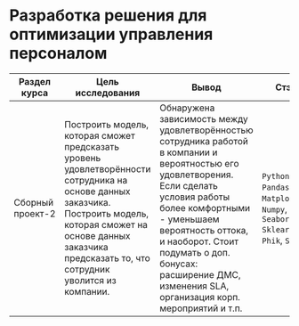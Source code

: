 # Разработка решения для оптимизации управления персоналом

Раздел курса| Цель исследования | Вывод | Стэк
------------- |------------------|---------------- | -----------------------
Сборный проект-2 |Построить модель, которая сможет предсказать уровень удовлетворённости сотрудника на основе данных заказчика. Построить модель, которая сможет на основе данных заказчика предсказать то, что сотрудник уволится из компании. | Обнаружена зависимость между удовлетворённостью сотрудника работой в компании и вероятностью его удовлетворения. Если сделать условия работы более комфортными - уменьшаем вероятность оттока, и наоборот. Стоит подумать о доп. бонусах: расширение ДМС, изменения SLA, организация корп. мероприятий и т.п. | `Python`, `Pandas`, `Matplotlib`, `Numpy`, `Seaborn` `Sklearn`, `Phik`, `Shap`
